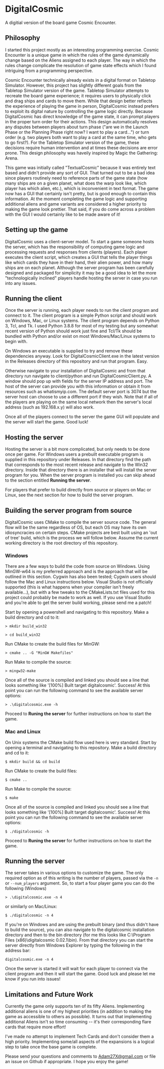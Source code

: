 # DigitalCosmic
A digitial version of the board game Cosmic Encounter.

## Philosophy

I started this project mostly as an interesting programming exercise. Cosmic Encounter is a unique game in which the rules of the game dynamically change based on the Aliens assigned to each player. The way in which the rules change complicate the resolution of game state effects which I found intriguing from a programming perspective.

Cosmic Encounter technically already exists in a digital format on Tabletop Simulator. However, this project has slightly different goals from the Tabletop Simulator version of the game. Tabletop Simulator attempts to recreate the board game experience; it requires users to physically click and drag ships and cards to move them. While that design better reflects the experience of playing the game in person, DigitalCosmic instead prefers to exploit its digital nature by controlling the game logic directly. Because DigitalCosmic has direct knowledge of the game state, it can prompt players in the proper turn order for their actions. This design automatically resolves any disputes between players about turn phase ("are we in the Launch Phase or the Planning Phase right now? I want to play a card...") or turn order (e.g. two players both want to play a card at the same time, who gets to go first?). For the Tabletop Simulator version of the game, these decisions require human intervention and at times these decisions are error prone. This design philosophy was haveily inspired by Magic the Gathering: Arena.

This game was initially called "TextualCosmic" because it was entirely text based and didn't provide any sort of GUI. That turned out to be a bad idea since players routinely need to reference parts of the game state (how many ships are on a given planet, what does the warp look like, which player has which alien, etc.), which is inconvenient in text format. The game now has a GUI that certainly isn't pretty, but is good enough to contain this information. At the moment completing the game logic and supporting additional aliens and game variants are considered a higher priority to making the game look prettier. That said, if you do come across a problem with the GUI I would certainly like to be made aware of it!

## Setting up the game

DigitalCosmic uses a client-server model. To start a game someone hosts the server, which has the responsibility of computing game logic and processing requests and responses from clients (players). Each player executes the client script, which creates a GUI that tells the player things like which cards they have in their hand, their alien power, and how many ships are on each planet. Although the server program has been carefully designed and packaged for simplicity it may be a good idea to let the more "technologically inclined" players handle hosting the server in case you run into any issues.

## Running the client

Once the server is running, each player needs to run the client program and connect to it. The client program is a simple Python script and should work on Windows, Mac, or Linux systems. The client program depends on Python 3, Tcl, and Tk. I used Python 3.8.8 for most of my testing but any somewhat recent version of Python should work just fine and Tcl/Tk should be bundled with Python and/or exist on most Windows/Mac/Linux systems to begin with.

On Windows an executable is supplied to try and remove these dependencies anyway. Look for DigitalCosmicClient.exe in the latest version in the Releases directory of this repository and run that program. Easy.

Otherwise navigate to your installation of DigitalCosmic and from that directory run navigate to client/python and run DigitalCosmicClient.py. A window should pop up with fields for the server IP address and port. The host of the server can provide you with this information or obtain it from resources such as whatismyip.com. The default server port is 3074 but the server host can choose to use a different port if they wish. Note that if all of the players are playing on the same local network then the server's local address (such as 192.168.x.y) will also work.

Once all of the players connect to the server the game GUI will populate and the server will start the game. Good luck!

## Hosting the server

Hosting the server is a bit more complicated, but only needs to be done once per game. For Windows users a prebuilt executable program is supplied in this repository under Releases. In that directory find the path that corresponds to the most recent release and navigate to the Win32 directory. Inside that directory there is an installer that will install the server program for you. When the server program is installed you can skip ahead to the section entitled __Running the server__.

For players that prefer to build directly from source or players on Mac or Linux, see the next section for how to build the server program.

## Building the server program from source

DigitalCosmic uses CMake to compile the server source code. The general flow will be the same regardless of OS, but each OS may have its own idiosyncracies on certain steps. CMake projects are best built using an 'out of tree' build, which is the process we will follow below. Assume the current working directory is the root directory of this repository.

### Windows

There are a few ways to build the code from source on Windows. Using MinGW-w64 is my preferred approach and is the approach that will be outlined in this section. Cygwin has also been tested; Cygwin users should follow the Mac and Linux instructions below. Visual Studio is not officially supported (this is what happens when your compiler isn't freely available...), but with a few tweaks to the CMakeLists.txt files used for this project could probably be made to work as well. If you use Visual Studio and you're able to get the server build working, please send me a patch!

Start by opening a powershell and navigating to this repository. Make a build directory and cd to it:

`> mkdir build_win32`

`> cd build_win32`

Run CMake to create the build files for MinGW:

`> cmake .. -G "MinGW Makefiles"`

Run Make to compile the source:

`> mingw32-make`

Once all of the source is compiled and linked you should see a line that looks something like '[100%] Built target digitalcosmic'. Success! At this point you can run the following command to see the available server options:

`> .\digitalcosmic.exe -h`

Proceed to __Runing the server__ for further instructions on how to start the game.

### Mac and Linux

On Unix systems the CMake build flow used here is very standard. Start by opening a terminal and navigating to this repository. Make a build directory and cd to it:

`$ mkdir build && cd build`

Run CMake to create the build files:

`$ cmake ..`

Run Make to compile the source:

`$ make`

Once all of the source is compiled and linked you should see a line that looks something like '[100%] Built target digitalcosmic'. Success! At this point you can run the following command to see the available server options:

`$ ./digitalcosmic -h`

Proceed to __Runing the server__ for further instructions on how to start the game.

## Running the server

The server takes in various options to customize the game. The only required option as of this writing is the number of players, passed via the `-n` or `--num_players` argument. So, to start a four player game you can do the following (Windows)

`> .\digitalcosmic.exe -n 4`

or similarly on Mac/Linux:

`$ ./digitalcosmic -n 4`

If you're on Windows and are using the prebuilt binary (and thus didn't have to build the source), you can also navigate to the digitalcosmic installation directory and then to the bin directory (for me this looks like C:\Program Files (x86)\digitalcosmic 0.02.1\bin). From that directory you can start the server directly from Windows Explorer by typing the following in the address bar:

`digitalcosmic.exe -n 4`

Once the server is started it will wait for each player to connect via the client program and then it will start the game. Good luck and please let me know if you run into issues!

## Limitations and Future Work

Currently the game only supports ten of its fifty Aliens. Implementing additional aliens is one of my highest priorities (in addition to making the game as accessible to others as possible). It turns out that implementing additional Aliens isn't so time consuming -- it's their corresponding flare cards that require more effort!

I've made no attempt to implement Tech Cards and don't consider them a high priority. Implementing some/all aspects of the expansions is a logical step to take once the base game is complete.

Please send your questions and comments to Adam27X@gmail.com or file an issue on Github if appropriate. I hope you enjoy the game!
